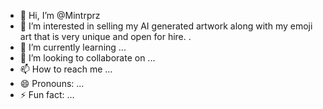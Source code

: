 - 👋 Hi, I’m @Mintrprz
- 👀 I’m interested in selling my AI generated artwork along with my emoji art that is very unique and open for hire. .
- 🌱 I’m currently learning ...
- 💞️ I’m looking to collaborate on ...
- 📫 How to reach me ...
- 😄 Pronouns: ...
- ⚡ Fun fact: ...

<!---
Mintrprz/Mintrprz is a ✨ special ✨ repository because its `README.md` (this file) appears on your GitHub profile.
You can click the Preview link to take a look at your changes.
--->
